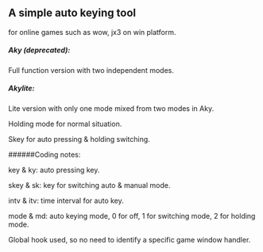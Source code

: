 A simple auto keying tool
----------------------------------------------------
for online games such as wow, jx3 on win platform.

##### Aky (deprecated):
Full function version with two independent modes.

##### Akylite:
Lite version with only one mode mixed from two modes in Aky.

Holding mode for normal situation.

Skey for auto pressing & holding switching.

######Coding notes:

key & ky: auto pressing key.

skey & sk: key for switching auto & manual mode.

intv & itv: time interval for auto key.

mode & md: auto keying mode, 0 for off, 1 for switching mode, 2 for holding mode.

Global hook used, so no need to identify a specific game window handler.
